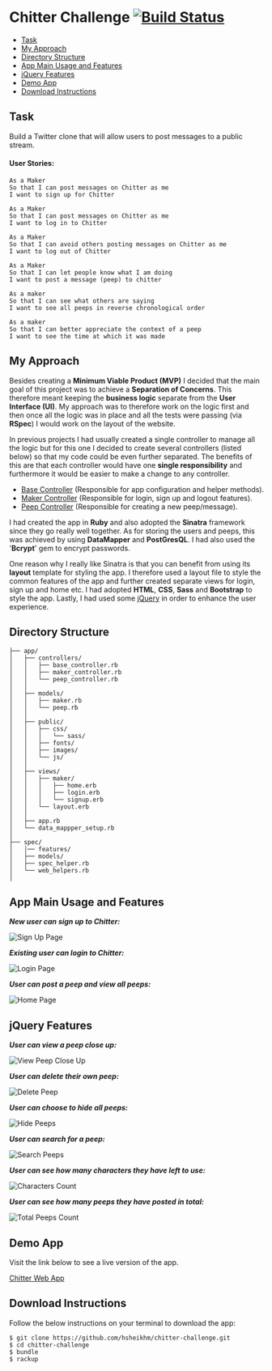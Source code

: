 # Chitter Challenge [![Build Status](https://travis-ci.org/hsheikhm/chitter-challenge.svg?branch=master)](https://travis-ci.org/hsheikhm/chitter-challenge)

* [Task](#task)
* [My Approach](#my-approach)
* [Directory Structure](#directory-structure)
* [App Main Usage and Features](#app-main-usage-and-features)
* [jQuery Features](#jquery-features)
* [Demo App](#demo-app)
* [Download Instructions](#download-instructions)

## Task

Build a Twitter clone that will allow users to post messages to a public stream.

#### User Stories:

```
As a Maker
So that I can post messages on Chitter as me
I want to sign up for Chitter

As a Maker
So that I can post messages on Chitter as me
I want to log in to Chitter

As a Maker
So that I can avoid others posting messages on Chitter as me
I want to log out of Chitter

As a Maker
So that I can let people know what I am doing  
I want to post a message (peep) to chitter

As a maker
So that I can see what others are saying  
I want to see all peeps in reverse chronological order

As a maker
So that I can better appreciate the context of a peep
I want to see the time at which it was made
```
## My Approach

Besides creating a **Minimum Viable Product (MVP)** I decided that the main goal of this project was to achieve a **Separation of Concerns**. This therefore meant keeping the **business logic** separate from the **User Interface (UI)**. My approach was to therefore work on the logic first and then once all the logic was in place and all the tests were passing (via **RSpec**) I would work on the layout of the website.

In previous projects I had usually created a single controller to manage all the logic but for this one I decided to create several controllers (listed below) so that my code could be even further separated. The benefits of this are that each controller would have one **single responsibility** and furthermore it would be easier to make a change to any controller.

* [Base Controller](https://github.com/hsheikhm/chitter-challenge/blob/master/app/controllers/base_controller.rb) (Responsible for app configuration and helper methods).
* [Maker Controller](https://github.com/hsheikhm/chitter-challenge/blob/master/app/controllers/maker_controller.rb) (Responsible for login, sign up and logout features).
* [Peep Controller](https://github.com/hsheikhm/chitter-challenge/blob/master/app/controllers/peep_controller.rb) (Responsible for creating a new peep/message).


I had created the app in **Ruby** and also adopted the **Sinatra** framework since they go really well together. As for storing the users and peeps, this was achieved by using **DataMapper** and **PostGresQL**. I had also used the '**Bcrypt**' gem to encrypt passwords.

One reason why I really like Sinatra is that you can benefit from using its **layout** template for styling the app. I therefore used a layout file to style the common features of the app and further created separate views for login, sign up and home etc. I had adopted **HTML**, **CSS**, **Sass** and **Bootstrap** to style the app. Lastly, I had used some [jQuery](https://github.com/hsheikhm/chitter-challenge/blob/master/app/public/js/layout.js) in order to enhance the user experience.

## Directory Structure

```
├── app/
│   ├── controllers/
│   │   ├── base_controller.rb
│   │   ├── maker_controller.rb
│   │   └── peep_controller.rb
│   │
│   ├── models/
│   │   ├── maker.rb
│   │   └── peep.rb
│   │
│   ├── public/
│   │   ├── css/
│   │   │   └── sass/
│   │   ├── fonts/
│   │   ├── images/
│   │   └── js/
│   │
│   ├── views/
│   │   ├── maker/
│   │   │   ├── home.erb
│   │   │   ├── login.erb
│   │   │   └── signup.erb
│   │   └── layout.erb
│   │
│   ├── app.rb
│   └── data_mappper_setup.rb
│
├── spec/
│   │── features/
│   ├── models/
│   ├── spec_helper.rb
│   └── web_helpers.rb
│

```

## App Main Usage and Features

***New user can sign up to Chitter:***

![Sign Up Page](https://github.com/hsheikhm/Github-Images/blob/master/chitter-challenge/signup.png)

***Existing user can login to Chitter:***

![Login Page](https://github.com/hsheikhm/Github-Images/blob/master/chitter-challenge/login.png)

***User can post a peep and view all peeps:***

![Home Page](https://github.com/hsheikhm/Github-Images/blob/master/chitter-challenge/home.png)

## jQuery Features

***User can view a peep close up:***

![View Peep Close Up](https://github.com/hsheikhm/Github-Images/blob/master/chitter-challenge/close-up-peep.png)

***User can delete their own peep:***

![Delete Peep](https://github.com/hsheikhm/Github-Images/blob/master/chitter-challenge/delete-peep.png)

***User can choose to hide all peeps:***

![Hide Peeps](https://github.com/hsheikhm/Github-Images/blob/master/chitter-challenge/hide-peeps.png)

***User can search for a peep:***

![Search Peeps](https://github.com/hsheikhm/Github-Images/blob/master/chitter-challenge/search-peeps.png)

***User can see how many characters they have left to use:***

![Characters Count](https://github.com/hsheikhm/Github-Images/blob/master/chitter-challenge/characters-remaining.png)

***User can see how many peeps they have posted in total:***

![Total Peeps Count](https://github.com/hsheikhm/Github-Images/blob/master/chitter-challenge/peeps-posted-count.png)

## Demo App

Visit the link below to see a live version of the app.

[Chitter Web App](https://welcome-to-chitter.herokuapp.com/signup)

## Download Instructions

Follow the below instructions on your terminal to download the app:

```
$ git clone https://github.com/hsheikhm/chitter-challenge.git
$ cd chitter-challenge
$ bundle
$ rackup
```
